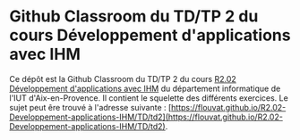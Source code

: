 # Github Classroom du TD/TP 2 du cours Développement d'applications avec IHM

Ce dépôt est la Github Classroom du TD/TP 2 du cours [R2.02 Développement d'applications avec IHM](https://flouvat.github.io/R2.02-Developpement-applications-IHM/) du département informatique de l'IUT d'Aix-en-Provence. Il contient le squelette des différents exercices. Le sujet peut êre trouvé à l'adresse suivante : [https://flouvat.github.io/R2.02-Developpement-applications-IHM/TD/td2](https://flouvat.github.io/R2.02-Developpement-applications-IHM/TD/td2).